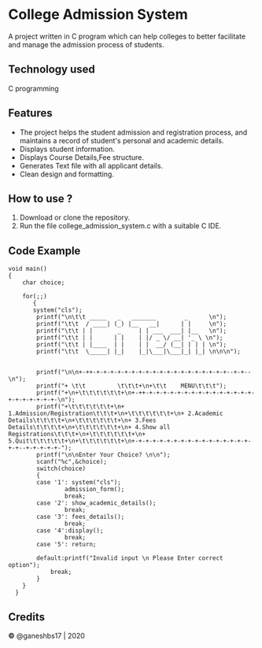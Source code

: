 # College Admission System

A project written in C program which can help colleges to better facilitate and manage the admission process of students.

## Technology used
 C programming 
 
## Features
- The project helps the student admission and registration process, and maintains a record of student's personal and academic details.
- Displays student information.
- Displays Course Details,Fee structure.
- Generates Text file with all applicant details. 
- Clean design and formatting.

## How to use ?
1. Download or clone the repository.
2. Run the file college_admission_system.c with a suitable C IDE.


## Code Example
```
void main()
{
    char choice;
    
   	for(;;) 
	   {
	   system("cls");
		printf("\n\t\t _____   _   _______        _      \n");
		printf("\t\t  / ____| (_) |__   __|      | |     \n");
		printf("\t\t | |       _     | | ___  ___| |__   \n");
		printf("\t\t | |      | |    | |/ _ \/ __| '_ \ \n");
		printf("\t\t | |____  | |    | |  __/ (__| | | | \n");
		printf("\t\t  \_____| |_|    |_|\___|\___|_| |_| \n\n\n");
		
		
        printf("\n\n+-++-+-+-+-+-+-+-+-+-+-+-+-+-+-+-+-+-+-+-+--+-+--\n");
        printf("+ \t\t         \t\t\t+\n+\t\t    MENU\t\t\t");
        printf("+\n+\t\t\t\t\t\t+\n+-++-+-+-+-+-+-+-+-+-+-+-+-+-+-+-+-+-+-+-+-+-+-+-\n");
        printf("+\t\t\t\t\t\t+\n+ 1.Admission/Registration\t\t\t+\n+\t\t\t\t\t\t+\n+ 2.Academic Details\t\t\t\t+\n+\t\t\t\t\t\t+\n+ 3.Fees Details\t\t\t\t+\n+\t\t\t\t\t\t+\n+ 4.Show all Registrations\t\t\t+\n+\t\t\t\t\t\t+\n+ 5.Quit\t\t\t\t\t+\n+\t\t\t\t\t\t+\n+-+-+-+-+-+-+-+-+-+-+-+-+-+-+-+-+-+-+--+-+-+-+-+-");
        printf("\n\nEnter Your Choice? \n\n");
        scanf("%c",&choice);
        switch(choice) 
		{
        case '1': system("cls");
                admission_form();
                break;
        case '2': show_academic_details();
                break;
        case '3': fees_details();
                break;
        case '4':display(); 
                break;
        case '5': return;
            
        default:printf("Invalid input \n Please Enter correct option");
			break;
        }
    }
  }
```

## Credits
**©** @ganeshbs17 | 2020







